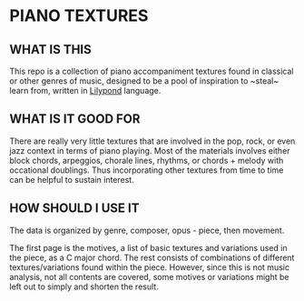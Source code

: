 # PIANO TEXTURES

## WHAT IS THIS

This repo is a collection of piano accompaniment textures found in classical or other genres of music, designed to be a pool of inspiration to ~steal~ learn from, written in [Lilypond](http://lilypond.org/) language.

## WHAT IS IT GOOD FOR

There are really very little textures that are involved in the pop, rock, or even jazz context in terms of piano playing.
Most of the materials involves either block chords, arpeggios, chorale lines, rhythms, or chords + melody with occational doublings.
Thus incorporating other textures from time to time can be helpful to sustain interest.

## HOW SHOULD I USE IT

The data is organized by genre, composer, opus - piece, then movement.

The first page is the motives, a list of basic textures and variations used in the piece, as a C major chord.
The rest consists of combinations of different textures/variations found within the piece.
However, since this is not music analysis, not all contents are covered, some motives or variations might be left out to simply and shorten the result.
